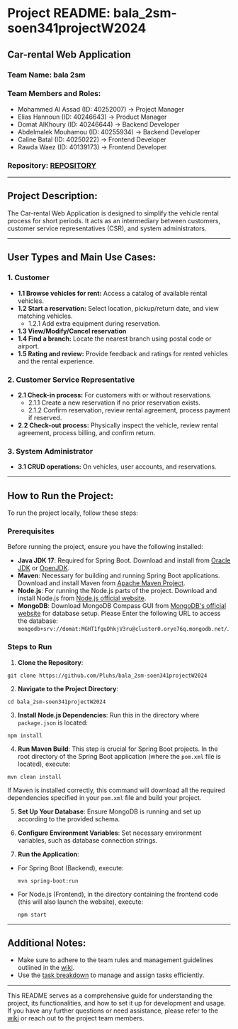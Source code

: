 # Project README: bala_2sm-soen341projectW2024

## Car-rental Web Application

### Team Name: bala 2sm

### Team Members and Roles:
- Mohammed Al Assad (ID: 40252007) -> Project Manager
- Elias Hannoun (ID: 40246643) -> Product Manager
- Domat AlKhoury (ID: 40246644) -> Backend Developer
- Abdelmalek Mouhamou (ID: 40255934) -> Backend Developer
- Caline Batal (ID: 40250222) -> Frontend Developer
- Rawda Waez (ID: 40139173) -> Frontend Developer

### Repository: [REPOSITORY](https://github.com/Pluhs/bala_2sm-soen341projectW2024)

---

## Project Description:

The Car-rental Web Application is designed to simplify the vehicle rental process for short periods. It acts as an intermediary between customers, customer service representatives (CSR), and system administrators.

---

## User Types and Main Use Cases:

### 1. Customer
- **1.1 Browse vehicles for rent:** Access a catalog of available rental vehicles.
- **1.2 Start a reservation:** Select location, pickup/return date, and view matching vehicles.
  - 1.2.1 Add extra equipment during reservation.
- **1.3 View/Modify/Cancel reservation**
- **1.4 Find a branch:** Locate the nearest branch using postal code or airport.
- **1.5 Rating and review:** Provide feedback and ratings for rented vehicles and the rental experience.

### 2. Customer Service Representative
- **2.1 Check-in process:** For customers with or without reservations.
  - 2.1.1 Create a new reservation if no prior reservation exists.
  - 2.1.2 Confirm reservation, review rental agreement, process payment if reserved.
- **2.2 Check-out process:** Physically inspect the vehicle, review rental agreement, process billing, and confirm return.

### 3. System Administrator
- **3.1 CRUD operations:** On vehicles, user accounts, and reservations.

---

## How to Run the Project:

To run the project locally, follow these steps:

### Prerequisites
Before running the project, ensure you have the following installed:
- **Java JDK 17**: Required for Spring Boot. Download and install from [Oracle JDK](https://www.oracle.com/java/technologies/javase/jdk17-archive-downloads.html) or [OpenJDK](https://adoptopenjdk.net/).
- **Maven**: Necessary for building and running Spring Boot applications. Download and install Maven from [Apache Maven Project](https://maven.apache.org/download.cgi).
- **Node.js**: For running the Node.js parts of the project. Download and install Node.js from [Node.js official website](https://nodejs.org/).
- **MongoDB**: Download MongoDB Compass GUI from [MongoDB's official website](https://www.mongodb.com/try/download/compass) for database setup. Please Enter the following URL to access the database: `mongodb+srv://domat:MGHT1fguDhkjV3ru@cluster0.orye76q.mongodb.net/`.

### Steps to Run
1. **Clone the Repository**: 
```
git clone https://github.com/Pluhs/bala_2sm-soen341projectW2024
```
2. **Navigate to the Project Directory**: 
 ```
cd bala_2sm-soen341projectW2024
 ```
3. **Install Node.js Dependencies**: Run this in the directory where `package.json` is located: 
 ```
npm install
 ```
4. **Run Maven Build**: This step is crucial for Spring Boot projects. In the root directory of the Spring Boot application (where the `pom.xml` file is located), execute: 
 ```
mvn clean install
 ```
If Maven is installed correctly, this command will download all the required dependencies specified in your `pom.xml` file and build your project.

5. **Set Up Your Database**: Ensure MongoDB is running and set up according to the provided schema. 

6. **Configure Environment Variables**: Set necessary environment variables, such as database connection strings.

7. **Run the Application**:
- For Spring Boot (Backend), execute:
  ```
  mvn spring-boot:run
  ```
- For Node.js (Frontend), in the directory containing the frontend code (this will also launch the website), execute:
  ```
  npm start
  ```

---

## Additional Notes:

- Make sure to adhere to the team rules and management guidelines outlined in the [wiki](https://github.com/Pluhs/bala_2sm-soen341projectW2024/wiki).
- Use the [task breakdown](https://docs.google.com/spreadsheets/d/1ECiNgExHn8Vs0-0Dh2Ej9bAQoWyZKQoUq7Es1rcfddY/edit#gid=0) to manage and assign tasks efficiently.

---

This README serves as a comprehensive guide for understanding the project, its functionalities, and how to set it up for development and usage. If you have any further questions or need assistance, please refer to the [wiki](https://github.com/Pluhs/bala_2sm-soen341projectW2024/wiki) or reach out to the project team members.
